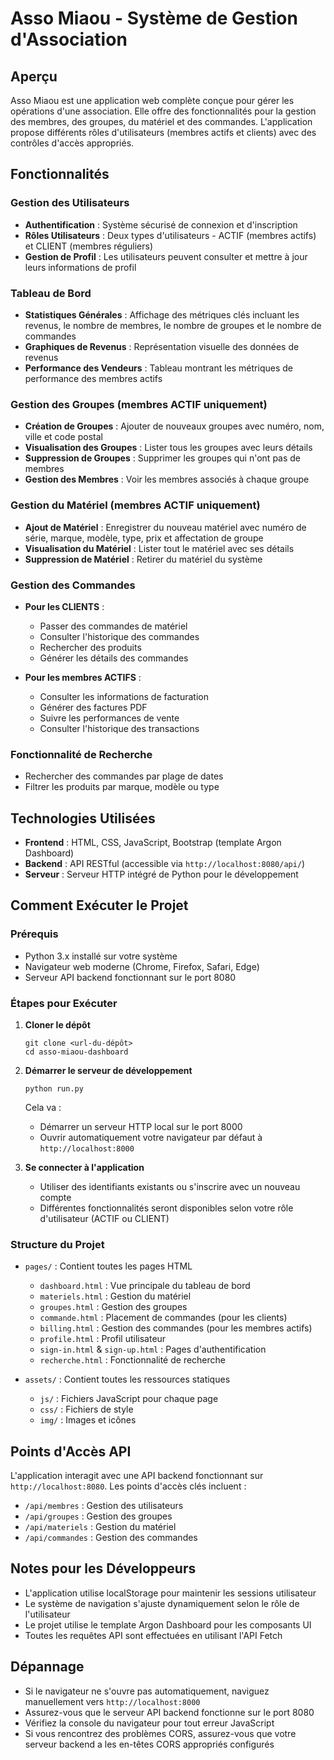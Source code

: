 # Asso Miaou - Système de Gestion d'Association

## Aperçu

Asso Miaou est une application web complète conçue pour gérer les opérations d'une association. Elle offre des fonctionnalités pour la gestion des membres, des groupes, du matériel et des commandes. L'application propose différents rôles d'utilisateurs (membres actifs et clients) avec des contrôles d'accès appropriés.

## Fonctionnalités

### Gestion des Utilisateurs
- **Authentification** : Système sécurisé de connexion et d'inscription
- **Rôles Utilisateurs** : Deux types d'utilisateurs - ACTIF (membres actifs) et CLIENT (membres réguliers)
- **Gestion de Profil** : Les utilisateurs peuvent consulter et mettre à jour leurs informations de profil

### Tableau de Bord
- **Statistiques Générales** : Affichage des métriques clés incluant les revenus, le nombre de membres, le nombre de groupes et le nombre de commandes
- **Graphiques de Revenus** : Représentation visuelle des données de revenus
- **Performance des Vendeurs** : Tableau montrant les métriques de performance des membres actifs

### Gestion des Groupes (membres ACTIF uniquement)
- **Création de Groupes** : Ajouter de nouveaux groupes avec numéro, nom, ville et code postal
- **Visualisation des Groupes** : Lister tous les groupes avec leurs détails
- **Suppression de Groupes** : Supprimer les groupes qui n'ont pas de membres
- **Gestion des Membres** : Voir les membres associés à chaque groupe

### Gestion du Matériel (membres ACTIF uniquement)
- **Ajout de Matériel** : Enregistrer du nouveau matériel avec numéro de série, marque, modèle, type, prix et affectation de groupe
- **Visualisation du Matériel** : Lister tout le matériel avec ses détails
- **Suppression de Matériel** : Retirer du matériel du système

### Gestion des Commandes
- **Pour les CLIENTS** :
  - Passer des commandes de matériel
  - Consulter l'historique des commandes
  - Rechercher des produits
  - Générer les détails des commandes

- **Pour les membres ACTIFS** :
  - Consulter les informations de facturation
  - Générer des factures PDF
  - Suivre les performances de vente
  - Consulter l'historique des transactions

### Fonctionnalité de Recherche
- Rechercher des commandes par plage de dates
- Filtrer les produits par marque, modèle ou type

## Technologies Utilisées

- **Frontend** : HTML, CSS, JavaScript, Bootstrap (template Argon Dashboard)
- **Backend** : API RESTful (accessible via `http://localhost:8080/api/`)
- **Serveur** : Serveur HTTP intégré de Python pour le développement

## Comment Exécuter le Projet

### Prérequis
- Python 3.x installé sur votre système
- Navigateur web moderne (Chrome, Firefox, Safari, Edge)
- Serveur API backend fonctionnant sur le port 8080

### Étapes pour Exécuter

1. **Cloner le dépôt**
   ```
   git clone <url-du-dépôt>
   cd asso-miaou-dashboard
   ```

2. **Démarrer le serveur de développement**
   ```
   python run.py
   ```
   Cela va :
   - Démarrer un serveur HTTP local sur le port 8000
   - Ouvrir automatiquement votre navigateur par défaut à `http://localhost:8000`

3. **Se connecter à l'application**
   - Utiliser des identifiants existants ou s'inscrire avec un nouveau compte
   - Différentes fonctionnalités seront disponibles selon votre rôle d'utilisateur (ACTIF ou CLIENT)

### Structure du Projet

- `pages/` : Contient toutes les pages HTML
  - `dashboard.html` : Vue principale du tableau de bord
  - `materiels.html` : Gestion du matériel
  - `groupes.html` : Gestion des groupes
  - `commande.html` : Placement de commandes (pour les clients)
  - `billing.html` : Gestion des commandes (pour les membres actifs)
  - `profile.html` : Profil utilisateur
  - `sign-in.html` & `sign-up.html` : Pages d'authentification
  - `recherche.html` : Fonctionnalité de recherche

- `assets/` : Contient toutes les ressources statiques
  - `js/` : Fichiers JavaScript pour chaque page
  - `css/` : Fichiers de style
  - `img/` : Images et icônes

## Points d'Accès API

L'application interagit avec une API backend fonctionnant sur `http://localhost:8080`. Les points d'accès clés incluent :

- `/api/membres` : Gestion des utilisateurs
- `/api/groupes` : Gestion des groupes
- `/api/materiels` : Gestion du matériel
- `/api/commandes` : Gestion des commandes

## Notes pour les Développeurs

- L'application utilise localStorage pour maintenir les sessions utilisateur
- Le système de navigation s'ajuste dynamiquement selon le rôle de l'utilisateur
- Le projet utilise le template Argon Dashboard pour les composants UI
- Toutes les requêtes API sont effectuées en utilisant l'API Fetch

## Dépannage

- Si le navigateur ne s'ouvre pas automatiquement, naviguez manuellement vers `http://localhost:8000`
- Assurez-vous que le serveur API backend fonctionne sur le port 8080
- Vérifiez la console du navigateur pour tout erreur JavaScript
- Si vous rencontrez des problèmes CORS, assurez-vous que votre serveur backend a les en-têtes CORS appropriés configurés 